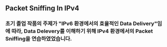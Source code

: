## Packet Sniffing In IPv4

### 초기 졸업 작품의 주제가 "IPv6 환경에서의 효율적인 Data Delivery"임에 따라, Data Delevery를 이해하기 위해 IPv4 환경에서의 Packet Sniffing을 연습하였었습니다.
